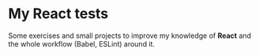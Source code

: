 # My React tests

Some exercises and small projects to improve my knowledge of **React** and the whole workflow (Babel, ESLint) around it.
